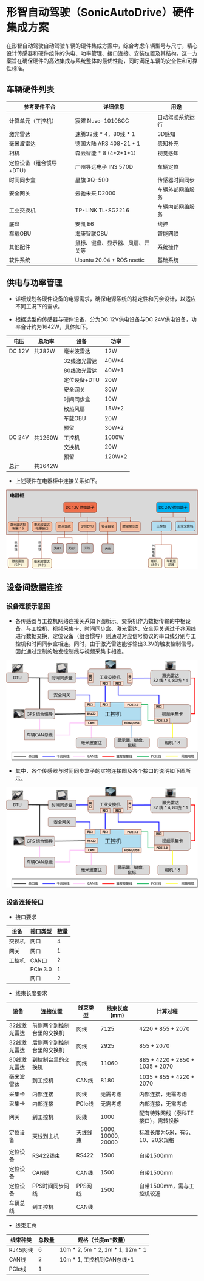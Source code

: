 # 形智自动驾驶（SonicAutoDrive）硬件集成方案

在形智自动驾驶自动驾驶车辆的硬件集成方案中，综合考虑车辆型号与尺寸，精心设计传感器和硬件组件的供电、功率管理、接口连接、安装位置及其结构。这一方案旨在确保硬件的高效集成与系统整体的最优性能，同时满足车辆的安全性和可靠性标准。

## 车辆硬件列表

| 参考硬件平台 | 详细信息                          | 用途 |
|---------------------|------------------------|-----------|
| 计算单元（工控机）     | 宸曜 Nuvo-10108GC                  | 自动驾驶系统运行 |
| 激光雷达             | 速腾32线 * 4，80线 * 1             | 3D感知 |
| 毫米波雷达           | 德国大陆 ARS 408-21 * 1           | 感知补充 |
| 相机                 | 森云智能 * 8 (4+2+1+1)             | 视觉感知 |
| 定位设备（组合惯导+DTU）| 广州导远电子 INS 570D               | 车辆定位 |
| 时间同步盒           | 星旗 XQ-500                       | 传感器时间同步 |
| 安全网关             | 云驰未来 D2000                    | 车辆外部网络服务 |
| 工业交换机           |  TP-LINK TL-SG2216               | 车辆内部网络服务 |
| 底盘                 | 安凯 E6                           | 线控 |
| 车载OBU              | 海康智联OBU                        | 智能网联 |
| 其他配件              | 鼠标、键盘、显示器、风扇、开关等      | 系统操作 |
| 软件系统             | Ubuntu 20.04 + ROS noetic         | 基础系统 |


## 供电与功率管理

- 详细规划各硬件设备的电源需求，确保电源系统的稳定性和冗余设计，以适应不同工况下的需求。

- 根据选型的传感器与硬件设备，分为DC 12V供电设备与DC 24V供电设备，功率合计约为1642W，具体如下。

| 电压   | 总功率    | 设备           | 功率      |
|--------|----------|----------------|-----------|
| DC 12V | 共382W   | 毫米波雷达      | 12W       |
|        |          | 32线激光雷达    | 40W*4     |
|        |          | 80线激光雷达    | 40W*1     |
|        |          | 定位设备+DTU   | 20W       |
|        |          | 安全网关        | 30W       |
|        |          | 时间同步盒      | 10W       |
|        |          | 散热风扇        | 15W*2     |
|        |          | 车载OBU         | 20W       |
|        |          | 预留           | 30W*2     |
| DC 24V | 共1260W  | 工控机          | 1000W     |
|        |          | 交换机          | 20W       |
|        |          | 预留           | 120W*2    |
| 总计   | 共1642W  |                |           |

<!-- <p align="center">
  <img src="imgs/image_voltage.png" alt="设备功率" width="60%" height="60%">
</p> -->

- 上述硬件在电器柜中连接关系如下。

<!-- <p align="center">
  <img src="imgs/image_hw_install.png" alt="电器柜示意图" width="80%" height="80%">
</p> -->
![电器柜示意图](imgs/image_hw_install.png)

## 设备间数据连接

### 设备连接示意图

- 各传感器与工控机网络连接关系如下图所示。交换机作为数据传输的中枢设备，与工控机、视频采集卡、时间同步盒、激光雷达、安全网关通过千兆网线进行数据交换，定位设备（组合惯导）则通过对应信号协议的串口线分别与工控机和时间同步盒相连。同时，由于激光雷达能够输出3.3V的触发控制信号，因此通过定制的触发控制线与视频采集卡相连。

<!-- <p align="center">
  <img src="imgs/image_connect.png" alt="设备连接" width="70%" height="70%">
</p> -->
![设备连接](imgs/image_connect.png)

- 其中，各个传感器与时间同步盒子的实物连接图及各个接口的说明如下图所示。

<!-- <p align="center">
  <img src="imgs/image_wire.png" alt="设备连接线缆" width="60%" height="60%">
</p> -->
![设备连接](imgs/image_connect.png)

### 设备连接接口

- 接口要求

| 设备      | 接口类型      | 数量        |
|-----------|---------------|-------------|
| 交换机    | 网口          | 4           |
| 网关      | 网口          | 1           |
| 工控机    | CAN口         | 2           |
|           | PCIe 3.0      | 1           |
|           | 网口          | 2           |

- 线束长度要求

| 设备          | 连接位置                         | 线束类型 | 线束长度 (mm)          | 计算过程                                  |
|---------------|----------------------------------|----------|-----------------------|-------------------------------------------|
| 32线激光雷达  | 前侧两个到控制台里的交换机       | 网线     | 7125                  | 4220 + 855 + 2070                         |
| 32线激光雷达  | 后侧两个到控制台里的交换机       | 网线     | 2925                  | 855 + 2070                                |
| 80线激光雷达  | 到控制台里的交换机               | 网线     | 11060                 | 885 + 4220 + 2850 + 1035 + 2070           |
| 毫米波雷达    | 到工控机                         | CAN线    | 8180                  | 1035 + 855 + 4220 + 2070                  |
| 采集卡        | 内部连接                         | 网线     | 无需考虑              | 内部连接，无需考虑                        |
| 采集卡        | 内部连接                         | PCIe线   | 无需考虑              | 内部连接，无需考虑                        |
| 网关          | 到工控机                         | 网线     | 1000                  | 配有特殊网线（泰科TE接口），需转换器      |
| 定位设备      | 天线到主机                       | 天线线束 | 5000, 10000, 20000     | 标准长度为5米，有5、10、20米规格          |
| 定位设备      | RS422线束                        | RS422    | 1500                  | 自带1500mm                                |
| 定位设备      | CAN线                            | CAN线    | 1500                  | 自带1500mm                                |
| 定位设备      | PPS时间同步网线                  | PPS网线  | 1500                  | 自带1500mm，需与工控机较近                |
| 车辆总线      | 到工控机                         | CAN线    |                   |             |


- 线束汇总

| 线束种类  | 总数量 | 规格（长度m*数量）                   | 
|-----------|--------|---------------------------------------|
| RJ45网线  | 6      | 10m * 2, 5m * 2, 1m * 1, 12m * 1      |
| CAN线     | 2      | 10m * 1, 工控机到CAN总线*1              |
| PCIe线    | 1       |         |